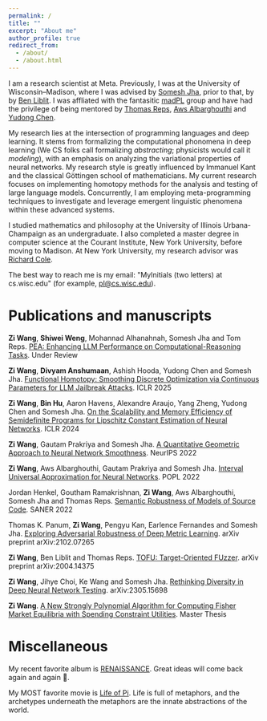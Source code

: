 ```yaml
---
permalink: /
title: ""
excerpt: "About me"
author_profile: true
redirect_from: 
  - /about/
  - /about.html
---
```

I am a research scientist at Meta. Previously, I was at the University of Wisconsin–Madison, where I was advised by [Somesh Jha](https://pages.cs.wisc.edu/~jha/), prior to that, by by [Ben Liblit](https://pages.cs.wisc.edu/~liblit/). I was affliated with the fantasitic [madPL](https://madpl.cs.wisc.edu/) group and have had the privilege of being mentored by [Thomas Reps](https://pages.cs.wisc.edu/~reps/), [Aws Albarghouthi](https://pages.cs.wisc.edu/~aws/) and [Yudong Chen](https://pages.cs.wisc.edu/~yudongchen/). 

My research lies at the intersection of programming languages and deep learning. It stems from formalizing the computational phonomena in deep learning (We CS folks call formalizing *abstracting*; physicists would call it *modeling*), with an emphasis on analyzing the variational properties of neural networks. My research style is greatly influenced by Immanuel Kant and the classical Göttingen school of mathematicians. My current research focuses on implementing homotopy methods for the analysis and testing of large language models. Concurrently, I am employing meta-programming techniques to investigate and leverage emergent linguistic phenomena within these advanced systems.

I studied mathematics and philosophy at the University of Illinois Urbana-Champaign as an undergraduate. I also completed a master degree in computer science at the Courant Institute, New York University, before moving to Madison. At New York University, my research advisor was [Richard Cole](https://cs.nyu.edu/~cole/).

The best way to reach me is my email: "MyInitials (two letters) at cs.wisc.edu" (for example, <pl@cs.wisc.edu>).

Publications and manuscripts
======
**Zi Wang**, **Shiwei Weng**, Mohannad Alhanahnah, Somesh Jha and Tom Reps. [PEA: Enhancing LLM Performance on Computational-Reasoning Tasks](https://arxiv.org/abs/2502.10938). Under Review

**Zi Wang**, **Divyam Anshumaan**, Ashish Hooda, Yudong Chen and Somesh Jha. [Functional Homotopy: Smoothing Discrete Optimization via Continuous Parameters for LLM Jailbreak Attacks](https://openreview.net/forum?id=uhaLuZcCjH). ICLR 2025

**Zi Wang**, **Bin Hu**, Aaron Havens, Alexandre Araujo, Yang Zheng, Yudong Chen and Somesh Jha. [On the Scalability and Memory Efficiency of Semidefinite Programs for Lipschitz Constant Estimation of Neural Networks](https://openreview.net/forum?id=dwzLn78jq7). ICLR 2024

**Zi Wang**, Gautam Prakriya and Somesh Jha. [A Quantitative Geometric Approach to Neural Network Smoothness](https://openreview.net/forum?id=ZQcpYaE1z1r). NeurIPS 2022

**Zi Wang**, Aws Albarghouthi, Gautam Prakriya and Somesh Jha. [Interval Universal Approximation for Neural Networks](https://dl.acm.org/doi/10.1145/3498675). POPL 2022

Jordan Henkel, Goutham Ramakrishnan, **Zi Wang**, Aws Albarghouthi, Somesh Jha and Thomas Reps. [Semantic Robustness of Models of Source Code](https://arxiv.org/abs/2002.03043). SANER 2022

Thomas K. Panum, **Zi Wang**, Pengyu Kan, Earlence Fernandes and Somesh Jha. [Exploring Adversarial Robustness of Deep Metric Learning](https://arxiv.org/abs/2102.07265). arXiv preprint arXiv:2102.07265

**Zi Wang**, Ben Liblit and Thomas Reps. [TOFU: Target-Oriented FUzzer](https://arxiv.org/abs/2004.14375). arXiv preprint arXiv:2004.14375

**Zi Wang**, Jihye Choi, Ke Wang and Somesh Jha. [Rethinking Diversity in Deep Neural Network Testing](https://arxiv.org/abs/2305.15698). arXiv:2305.15698

**Zi Wang**. [A New Strongly Polynomial Algorithm for Computing Fisher Market Equilibria with Spending Constraint Utilities](https://cs.nyu.edu/media/publications/wang_zi.pdf). Master Thesis

Miscellaneous
=======
My recent favorite album is [RENAISSANCE](https://www.youtube.com/playlist?list=PLk7ySTbOWfFBHahXvFqY2K2wCOvcfYLpG). Great ideas will come back again and again 🫡.

My MOST favorite movie is [Life of Pi](https://en.wikipedia.org/wiki/Life_of_Pi_(film)). Life is full of metaphors, and the archetypes underneath the metaphors are the innate abstractions of the world.